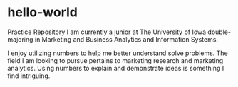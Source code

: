 # hello-world
Practice Repository
I am currently a junior at The University of Iowa double-majoring in Marketing and Business Analytics and Information Systems. 

I enjoy utilizing numbers to help me better understand solve problems. The field I am looking to pursue pertains to marketing research and marketing analytics. Using numbers to explain and demonstrate ideas is something I find intriguing. 
